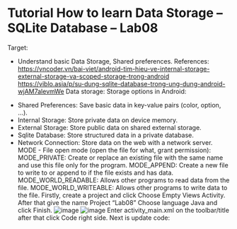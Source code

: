 # Tutorial How to learn Data Storage – SQLite Database – Lab08
Target:
- Understand basic Data Storage, Shared preferences.
References:
https://vncoder.vn/bai-viet/android-tim-hieu-ve-internal-storage-external-storage-va-scoped-storage-trong-android
https://viblo.asia/p/su-dung-sqlite-database-trong-ung-dung-android-wjAM7alevmWe
Data storage:
Storage options in Android:
+ Shared Preferences: Save basic data in key-value pairs (color, option, …).
+ Internal Storage: Store private data on device memory.
+ External Storage: Store public data on shared external storage.
+ Sqlite Database: Store structured data in a private database.
+ Network Connection: Store data on the web with a network server.
MODE - File open mode (open the file for what, grant permission):
MODE_PRIVATE: Create or replace an existing file with the same name and use this file only for
the program.
MODE_APPEND: Create a new file to write to or append to if the file exists and has data.
MODE_WORLD_READABLE: Allows other programs to read data from the file.
MODE_WORLD_WRITEABLE: Allows other programs to write data to the file.
Firstly, create a project and click Choose Empty Views Activity. After that give the name Project “Lab08” Choose language Java and click Finish.
![image](https://github.com/yanteams/Lab08-Tutorial-Android/assets/22448178/cf907c75-8c36-4bd0-bc27-6145a81dd38a)
![image](https://github.com/yanteams/Lab08-Tutorial-Android/assets/22448178/18501d78-b8df-4021-8f0e-a5e2cfa1152a)
Enter activity_main.xml on the toolbar/title after that click Code right side.
Next is update code:

